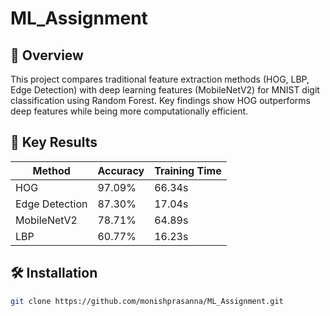 # ML_Assignment

## 📌 Overview
This project compares traditional feature extraction methods (HOG, LBP, Edge Detection) with deep learning features (MobileNetV2) for MNIST digit classification using Random Forest. Key findings show HOG outperforms deep features while being more computationally efficient.

## 🚀 Key Results
| Method          | Accuracy | Training Time |
|-----------------|----------|---------------|
| HOG             | 97.09%   | 66.34s        |
| Edge Detection  | 87.30%   | 17.04s        |
| MobileNetV2     | 78.71%   | 64.89s        |
| LBP             | 60.77%   | 16.23s        |

## 🛠️ Installation
```bash
git clone https://github.com/monishprasanna/ML_Assignment.git
